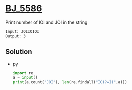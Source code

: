 # [BJ_5586](https://acmicpc.net/problem/5586)

Print number of IOI and JOI in the string

```txt
Input: JOIIOIOI
Output: 3
```

## Solution

* py

  ```py
  import re
  a = input()
  print(a.count("JOI"), len(re.findall("IO(?=I)",a)))
  ```
